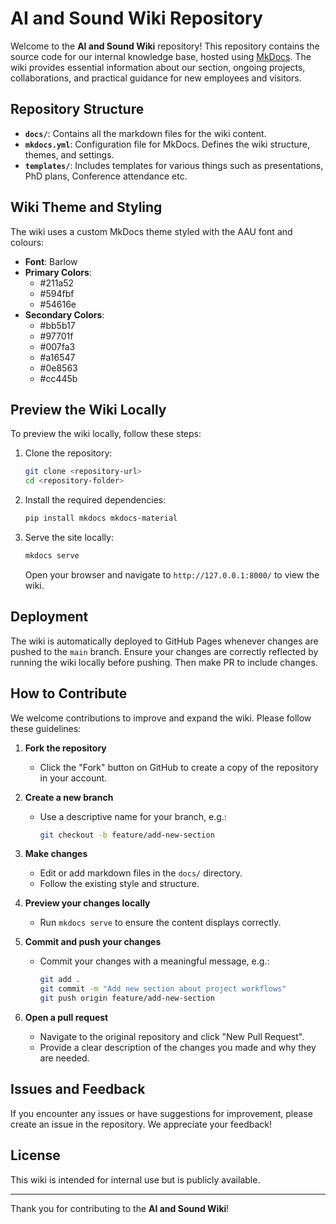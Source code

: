 # AI and Sound Wiki Repository

Welcome to the **AI and Sound Wiki** repository! This repository contains the source code for our internal knowledge base, hosted using [MkDocs](https://www.mkdocs.org/). The wiki provides essential information about our section, ongoing projects, collaborations, and practical guidance for new employees and visitors.

## Repository Structure

- **`docs/`**: Contains all the markdown files for the wiki content.
- **`mkdocs.yml`**: Configuration file for MkDocs. Defines the wiki structure, themes, and settings.
- **`templates/`**: Includes templates for various things such as presentations, PhD plans, Conference attendance etc.

## Wiki Theme and Styling

The wiki uses a custom MkDocs theme styled with the AAU font and colours:
- **Font**: Barlow
- **Primary Colors**:
  - #211a52
  - #594fbf
  - #54616e 
- **Secondary Colors**:
  - #bb5b17
  - #97701f
  - #007fa3
  - #a16547
  - #0e8563
  - #cc445b

## Preview the Wiki Locally

To preview the wiki locally, follow these steps:

1. Clone the repository:
   ```bash
   git clone <repository-url>
   cd <repository-folder>
   ```

2. Install the required dependencies:
   ```bash
   pip install mkdocs mkdocs-material
   ```

3. Serve the site locally:
   ```bash
   mkdocs serve
   ```
   Open your browser and navigate to `http://127.0.0.1:8000/` to view the wiki.

## Deployment

The wiki is automatically deployed to GitHub Pages whenever changes are pushed to the `main` branch. 
Ensure your changes are correctly reflected by running the wiki locally before pushing.
Then make PR to include changes.

## How to Contribute

We welcome contributions to improve and expand the wiki. Please follow these guidelines:

1. **Fork the repository**
   - Click the "Fork" button on GitHub to create a copy of the repository in your account.

2. **Create a new branch**
   - Use a descriptive name for your branch, e.g.:
     ```bash
     git checkout -b feature/add-new-section
     ```

3. **Make changes**
   - Edit or add markdown files in the `docs/` directory.
   - Follow the existing style and structure.

4. **Preview your changes locally**
   - Run `mkdocs serve` to ensure the content displays correctly.

5. **Commit and push your changes**
   - Commit your changes with a meaningful message, e.g.:
     ```bash
     git add .
     git commit -m "Add new section about project workflows"
     git push origin feature/add-new-section
     ```

6. **Open a pull request**
   - Navigate to the original repository and click "New Pull Request".
   - Provide a clear description of the changes you made and why they are needed.

## Issues and Feedback

If you encounter any issues or have suggestions for improvement, please create an issue in the repository. We appreciate your feedback!

## License

This wiki is intended for internal use but is publicly available.

---

Thank you for contributing to the **AI and Sound Wiki**!

